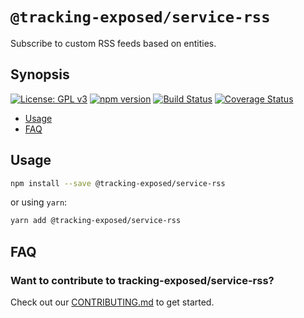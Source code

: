# `@tracking-exposed/service-rss`

Subscribe to custom RSS feeds based on entities.

## Synopsis

[![License: GPL v3](https://img.shields.io/badge/License-GPL%20v3-blue.svg)](https://www.gnu.org/licenses/gpl-3.0) [![npm version](https://img.shields.io/npm/v/@tracking-exposed/service-rss.svg?style=flat)](https://www.npmjs.com/package/@tracking-exposed/service-rss) [![Build Status](https://travis-ci.org/tracking-exposed/tracking-exposed.svg?branch=master)](https://travis-ci.org/tracking-exposed/tracking-exposed) [![Coverage Status](https://coveralls.io/repos/github/tracking-exposed/tracking-exposed/badge.svg)](https://coveralls.io/github/tracking-exposed/tracking-exposed)

- [Usage](#usage)
- [FAQ](#faq)

## Usage

```sh
npm install --save @tracking-exposed/service-rss
```

or using `yarn`:

```sh
yarn add @tracking-exposed/service-rss
```

## FAQ

### Want to contribute to tracking-exposed/service-rss?

Check out our [CONTRIBUTING.md](../../CONTRIBUTING.md) to get started.
